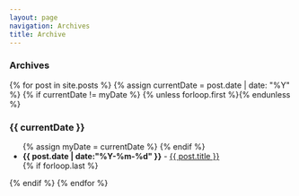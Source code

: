 ```yaml
---
layout: page
navigation: Archives
title: Archive
---
```


<h3>Archives</h3>
<div id="archives">
    {% for post in site.posts %}
    	{% assign currentDate = post.date | date: "%Y" %}
    	{% if currentDate != myDate %}
           {% unless forloop.first %}</ul>{% endunless %}
           <h3>{{ currentDate }}</h3>
           <ul class="list-unstyled">
           {% assign myDate = currentDate %}
       {% endif %}
       <li><strong>{{ post.date | date:"%Y-%m-%d" }}</strong> - <a href="{{ post.url }}">{{ post.title }}</a></li>
       {% if forloop.last %}</ul>{% endif %}
    {% endfor %}
</div>
